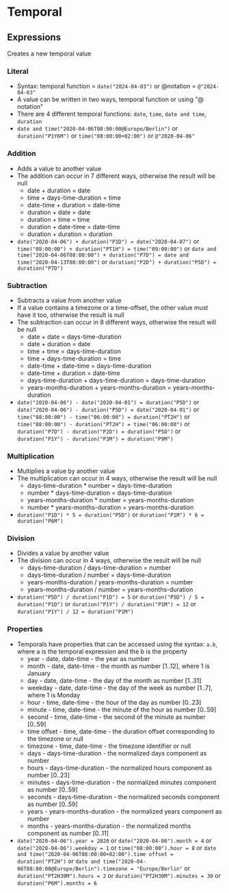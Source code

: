 # Temporal

## Expressions
Creates a new temporal value

### Literal
- Syntax: temporal function = ``date("2024-04-03")`` or @notation = ``@"2024-04-03"``
- A value can be written in two ways, temporal function or using "@ notation"
- There are 4 different temporal functions: ``date``, ``time``, ``date and time``, ``duration``
- ``date and time("2020-04-06T08:00:00@Europe/Berlin")`` or ``duration("P1Y6M")`` or ``time("08:00:00+02:00")`` or ``@"2020-04-06"``

### Addition
- Adds a value to another value
- The addition can occur in 7 different ways, otherwise the result will be null
  - date + duration = date
  - time + days-time-duration = time
  - date-time + duration = date-time
  - duration + date = date
  - duration + time = time
  - duration + date-time = date-time
  - duration + duration = duration
- ``date("2020-04-06") + duration("P1D") = date("2020-04-07")`` or ``time("08:00:00") + duration("PT1H") = time("09:00:00")`` 
or ``date and time("2020-04-06T08:00:00") + duration("P7D") = date and time("2020-04-13T08:00:00")`` or ``duration("P2D") + duration("P5D") = duration("P7D")``

### Subtraction
- Subtracts a value from another value
- If a value contains a timezone or a time-offset, the other value must have it too, otherwise the result is null
- The subtraction can occur in 8 different ways, otherwise the result will be null
  - date + date = days-time-duration
  - date + duration = date
  - time + time = days-time-duration
  - time + days-time-duration = time
  - date-time + date-time = days-time-duration
  - date-time +	duration = date-time
  - days-time-duration + days-time-duration = days-time-duration
  - years-months-duration +	years-months-duration = years-months-duration
- ``date("2020-04-06") - date("2020-04-01") = duration("P5D")`` or ``date("2020-04-06") - duration("P5D") = date("2020-04-01")`` 
or ``time("08:00:00") - time("06:00:00") = duration("PT2H")`` or ``time("08:00:00") - duration("PT2H") = time("06:00:00")``
or ``duration("P7D") - duration("P2D") = duration("P5D")`` or ``duration("P1Y") - duration("P3M") = duration("P9M")``

### Multiplication
- Multiplies a value by another value
- The multiplication can occur in 4 ways, otherwise the result will be null
  - days-time-duration * number = days-time-duration
  - number * days-time-duration = days-time-duration
  - years-months-duration * number = years-months-duration
  - number * years-months-duration = years-months-duration
- ``duration("P1D") * 5 = duration("P5D")`` or ``duration("P1M") * 6 = duration("P6M")``

### Division
- Divides a value by another value
- The division can occur in 4 ways, otherwise the result will be null
  - days-time-duration / days-time-duration = number
  - days-time-duration / number = days-time-duration
  - years-months-duration / years-months-duration = number
  - years-months-duration / number = years-months-duration
- ``duration("P5D") / duration("P1D") = 5`` or ``duration("P5D") / 5 = duration("P1D")`` or ``duration("P1Y") / duration("P1M") = 12``
or ``duration("P1Y") / 12 = duration("P1M")``

### Properties
- Temporals have properties that can be accessed using the syntax: ``a.b``, where a is the temporal expression and the b is the property
    - year - date, date-time - the year as number
    - month - date, date-time - the month as number [1..12], where 1 is January
    - day - date, date-time - the day of the month as number [1..31]
    - weekday - date, date-time - the day of the week as number [1..7], where 1 is Monday
    - hour - time, date-time - the hour of the day as number [0..23]
    - minute - time, date-time - the minute of the hour as number [0..59]
    - second - time, date-time - the second of the minute as number [0..59]
    - time offset - time, date-time - the duration offset corresponding to the timezone or null
    - timezone - time, date-time - the timezone identifier or null
    - days - days-time-duration - the normalized days component as number
    - hours - days-time-duration - the normalized hours component as number [0..23]
    - minutes - days-time-duration - the normalized minutes component as number [0..59]
    - seconds - days-time-duration - the normalized seconds component as number [0..59]
    - years - years-months-duration - the normalized years component as number
    - months - years-months-duration - the normalized months component as number [0..11]
- ``date("2020-04-06").year = 2020`` or ``date("2020-04-06").month = 4`` or ``date("2020-04-06").weekday = 1`` 
or ``time("08:00:00").hour = 8`` or ``date and time("2020-04-06T08:00:00+02:00").time offset = duration("PT2H")`` 
or ``date and time("2020-04-06T08:00:00@Europe/Berlin").timezone = "Europe/Berlin"`` or ``duration("PT2H30M").hours = 2`` 
or ``duration("PT2H30M").minutes = 30`` or ``duration("P6M").months = 6``